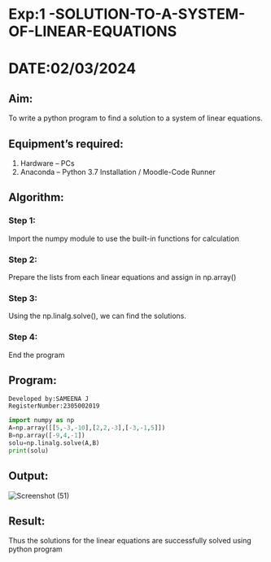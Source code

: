 # Exp:1 -SOLUTION-TO-A-SYSTEM-OF-LINEAR-EQUATIONS
# DATE:02/03/2024
## Aim:
To write a python program to find a solution to a system of linear equations.
## Equipment’s required:
1. 	Hardware – PCs
2. 	Anaconda – Python 3.7 Installation / Moodle-Code Runner
## Algorithm:
### Step 1: 
Import the numpy module to use the built-in functions for calculation
### Step 2: 
Prepare the lists from each linear equations and assign in np.array()
### Step 3: 
Using the np.linalg.solve(), we can find the solutions.
### Step 4: 
End the program
## Program:
```
Developed by:SAMEENA J 
RegisterNumber:2305002019  

`````
```python
import numpy as np
A=np.array([[5,-3,-10],[2,2,-3],[-3,-1,5]])
B=np.array([-9,4,-1])
solu=np.linalg.solve(A,B)
print(solu)
```


## Output:
![Screenshot (51)](https://github.com/sameena77/-SOLUTION-TO-A-SYSTEM-OF-LINEAR-EQUATIONS/assets/155620541/408a078d-0ac4-4668-8427-14167e73506a)






## Result: 
Thus the solutions for the linear equations are successfully solved using python program

